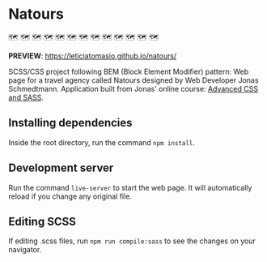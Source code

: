 # Natours

:world_map:	:world_map:	:world_map:	:world_map:	:world_map:	:world_map:	:world_map:	:world_map:	:world_map:	:world_map:	:world_map:	:world_map:	:world_map:

**PREVIEW**: https://leticiatomasio.github.io/natours/

SCSS/CSS project following BEM (Block Element Modifier) pattern: Web page for a travel agency called Natours designed by Web Developer Jonas Schmedtmann. Application built from Jonas' online course: [Advanced CSS and SASS](https://www.udemy.com/course/advanced-css-and-sass/).

## Installing dependencies

Inside the root directory, run the command `npm install`.

## Development server

Run the command `live-server` to start the web page. It will automatically reload if you change any original file.

## Editing SCSS

If editing .scss files, run `npm run compile:sass` to see the changes on your navigator.

